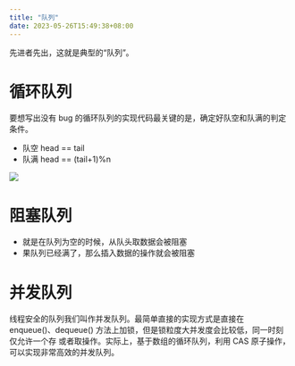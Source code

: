```yaml
---
title: "队列"
date: 2023-05-26T15:49:38+08:00
---
```


先进者先出，这就是典型的“队列”。

# 循环队列

要想写出没有 bug 的循环队列的实现代码最关键的是，确定好队空和队满的判定条件。

- 队空 head == tail
- 队满 head == (tail+1)%n

![](https://static001.geekbang.org/resource/image/3d/ec/3d81a44f8c42b3ceee55605f9aeedcec.jpg?wh=1142*640)

# 阻塞队列

- 就是在队列为空的时候，从队头取数据会被阻塞
- 果队列已经满了，那么插入数据的操作就会被阻塞

# 并发队列

线程安全的队列我们叫作并发队列。最简单直接的实现方式是直接在 enqueue()、dequeue() 方法上加锁，但是锁粒度大并发度会比较低，同一时刻仅允许一个存
或者取操作。实际上，基于数组的循环队列，利用 CAS 原子操作，可以实现非常高效的并发队列。
